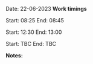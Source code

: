 

Date: 22-06-2023
**Work timings**

Start: 08:25
End: 08:45

Start: 12:30
End: 13:00

Start: TBC
End: TBC

**Notes:**
